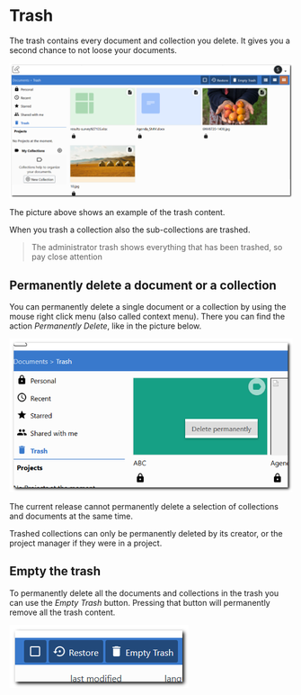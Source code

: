 # Trash

The trash contains every document and collection you delete. It gives you a second chance to not loose your documents.

![Trash](./images/dms-trash.PNG)


The picture above shows an example of the trash content.

When you trash a collection also the sub-collections are trashed.

> The administrator trash shows everything that has been trashed, so pay close attention


## Permanently delete a document or a collection

You can permanently delete a single document or a collection by using the mouse right click menu (also called context menu). There you can find the action _Permanently Delete_, like in the picture below.

![Trash, element context menu](./images/dms-trash-context-menu.PNG)

The current release cannot permanently delete a selection of collections and documents at the same time.

Trashed collections can only be permanently deleted by its creator, or the project manager if they were in a project.

## Empty the trash

To permanently delete all the documents and collections in the trash you can use the _Empty Trash_ button. Pressing that button will permanently remove all the trash content.

![Empty Trash](./images/trash.png)
